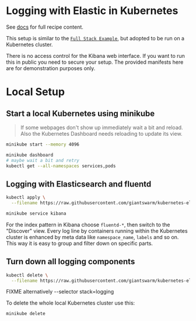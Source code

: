 # Logging with Elastic in Kubernetes

See [docs](docs/index.md) for full recipe content.


This setup is similar to the [`Full Stack Example`](https://github.com/elastic/examples/tree/master/Miscellaneous/docker/full_stack_example), but adopted to be run on a Kubernetes cluster.

There is no access control for the Kibana web interface. If you want to run this in public you need to secure your setup. The provided manifests here are for demonstration purposes only.


# Local Setup

## Start a local Kubernetes using minikube

> If some webpages don't show up immediately wait a bit and reload. Also the Kubernetes Dashboard needs reloading to update its view.

```bash
minikube start --memory 4096

minikube dashboard
# maybe wait a bit and retry
kubectl get --all-namespaces services,pods
```

## Logging with Elasticsearch and fluentd

```bash
kubectl apply \
  --filename https://raw.githubusercontent.com/giantswarm/kubernetes-elastic-stack/master/manifests-all.yaml

minikube service kibana
```

For the index pattern in Kibana choose `fluentd-*`, then switch to the "Discover" view.
Every log line by containers running within the Kubernetes cluster is enhanced by meta data like `namespace_name`, `labels` and so on. This way it is easy to group and filter down on specific parts.


## Turn down all logging components

```bash
kubectl delete \
  --filename https://raw.githubusercontent.com/giantswarm/kubernetes-elastic-stack/master/manifests-all.yaml
```

FIXME alternatively
--selector stack=logging

To delete the whole local Kubernetes cluster use this:

```bash
minikube delete
```
